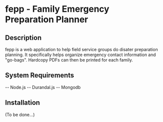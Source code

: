 fepp - Family Emergency Preparation Planner
====

## Description

fepp is a web application to help field service groups do disater preparation planning. It specifically helps organize emergency contact information and "go-bags". Hardcopy PDFs can then be printed for each family.

## System Requirements

-- Node.js
-- Durandal.js
-- Mongodb

## Installation

(To be done...)
